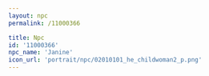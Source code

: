```yaml
---
layout: npc
permalink: /11000366

title: Npc
id: '11000366'
npc_name: 'Janine'
icon_url: 'portrait/npc/02010101_he_childwoman2_p.png'
---
```


